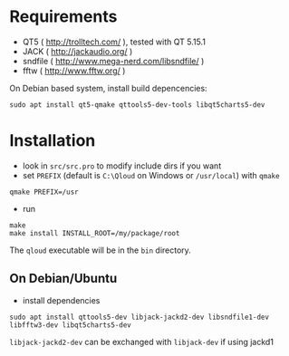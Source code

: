 # Requirements

* QT5 ( http://trolltech.com/ ), tested with QT 5.15.1
* JACK ( http://jackaudio.org/ )
* sndfile ( http://www.mega-nerd.com/libsndfile/ )
* fftw ( http://www.fftw.org/ )

On Debian based system, install build depencencies:

    sudo apt install qt5-qmake qttools5-dev-tools libqt5charts5-dev

# Installation

* look in `src/src.pro` to modify include dirs if you want
* set `PREFIX` (default is `C:\Qloud` on Windows or `/usr/local`) with `qmake`
```
qmake PREFIX=/usr
```
* run
```
make
make install INSTALL_ROOT=/my/package/root
```
The `qloud` executable will be in the `bin` directory.

## On Debian/Ubuntu

* install dependencies
```
sudo apt install qttools5-dev libjack-jackd2-dev libsndfile1-dev libfftw3-dev libqt5charts5-dev
```
`libjack-jackd2-dev` can be exchanged with `libjack-dev` if using jackd1
